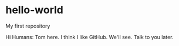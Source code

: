 # hello-world
My first repository

Hi Humans:
Tom here. I think I like GitHub. We'll see.
Talk to you later.
